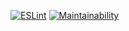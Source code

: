 [![ESLint](https://github.com/Bonauze/frontend-project-lvl1/workflows/ESLint/badge.svg)](https://github.com/Bonauze/frontend-project-lvl1/actions)
[![Maintainability](https://api.codeclimate.com/v1/badges/e912df42e5e5f43ac4f7/maintainability)](https://codeclimate.com/github/Bonauze/frontend-project-lvl1/maintainability)
